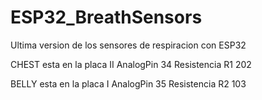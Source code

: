 # ESP32_BreathSensors
Ultima version de los sensores de respiracion con ESP32

CHEST esta en la placa II
AnalogPin 34
Resistencia R1 202


BELLY esta en la placa I
AnalogPin 35
Resistencia R2 103
